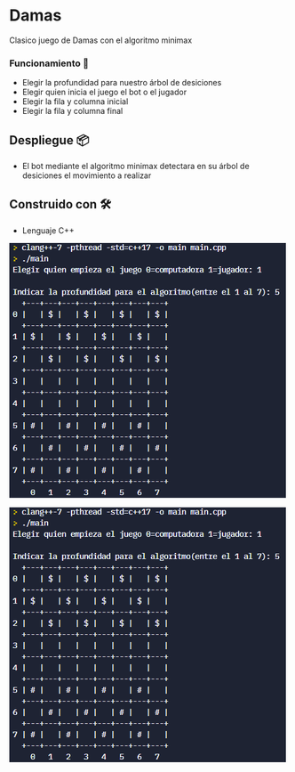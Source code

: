 # Damas
Clasico juego de Damas con el algoritmo minimax 
### Funcionamiento 🔧
- Elegir la profundidad para nuestro árbol de desiciones
- Elegir quien inicia el juego el bot o el jugador
- Elegir la fila y columna inicial
- Elegir la fila y columna final

## Despliegue 📦
- El bot mediante el algoritmo minimax detectara en su árbol de desiciones el movimiento a realizar

## Construido con 🛠️
- Lenguaje C++

![plot](plot1.png)


![plot](plot1.png)

